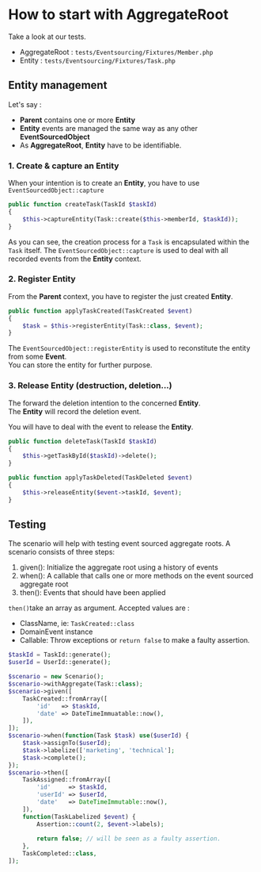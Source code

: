 # How to start with AggregateRoot

Take a look at our tests.

* AggregateRoot : `tests/Eventsourcing/Fixtures/Member.php`
* Entity : `tests/Eventsourcing/Fixtures/Task.php`

## Entity management
Let's say :
* **Parent** contains one or more **Entity**
* **Entity** events are managed the same way as any other **EventSourcedObject**
* As **AggregateRoot**, **Entity** have to be identifiable.

### 1. Create & capture an Entity
When your intention is to create an **Entity**, you have to use `EventSourcedObject::capture`

```php
public function createTask(TaskId $taskId)
{
    $this->captureEntity(Task::create($this->memberId, $taskId));
}
```

As you can see, the creation process for a `Task` is encapsulated within the `Task` itself.
The `EventSourcedObject::capture` is used to deal with all recorded events from the **Entity** context.

### 2. Register Entity

From the **Parent** context, you have to register the just created **Entity**.

```php
public function applyTaskCreated(TaskCreated $event)
{
    $task = $this->registerEntity(Task::class, $event);
}
```

The `EventSourcedObject::registerEntity` is used to reconstitute the entity from some **Event**.  
You can store the entity for further purpose.

### 3. Release Entity (destruction, deletion...)

The forward the deletion intention to the concerned **Entity**.  
The **Entity** will record the deletion event.

You will have to deal with the event to release the **Entity**. 

```php
public function deleteTask(TaskId $taskId)
{
    $this->getTaskById($taskId)->delete();
}

public function applyTaskDeleted(TaskDeleted $event)
{
    $this->releaseEntity($event->taskId, $event);
}
```

## Testing

The scenario will help with testing event sourced aggregate roots. A
scenario consists of three steps:

1) given(): Initialize the aggregate root using a history of events
2) when():  A callable that calls one or more methods on the event sourced aggregate root
3) then():  Events that should have been applied

`then()`take an array as argument. Accepted values are :
* ClassName, ie: `TaskCreated::class`
* DomainEvent instance
* Callable: Throw exceptions or `return false` to make a faulty assertion.



```php
$taskId = TaskId::generate();
$userId = UserId::generate();

$scenario = new Scenario();
$scenario->withAggregate(Task::class);
$scenario->given([
    TaskCreated::fromArray([
        'id'   => $taskId,
        'date' => DateTimeImmuatable::now(),
    ]),
]);
$scenario->when(function(Task $task) use($userId) {
    $task->assignTo($userId);
    $task->labelize(['marketing', 'technical'];
    $task->complete();
});
$scenario->then([
    TaskAssigned::fromArray([
        'id'     => $taskId,
        'userId' => $userId,
        'date'   => DateTimeImmutable::now(),
    ]),
    function(TaskLabelized $event) {
        Assertion::count(2, $event->labels);
        
        return false; // will be seen as a faulty assertion.
    },
    TaskCompleted::class,
]);
```